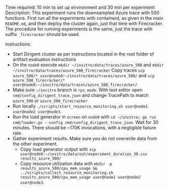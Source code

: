 Time required: 10 min to set up environment and 30 min per experiment
Description:  This experiment runs the downsampled Azure trace with 500 functions. First run all the experiments with containerd, as given in the main `README.md`, and then deploy the cluster again, just that time with Firecracker. The procedure for running experiments is the same, just the trace with suffix `_firecracker` should be used.

Instructions:
- Start Dirigent cluster as per instructions located in the root folder of artifact evaluation instructions
- On the `node0` execute `mkdir ~/invitro/data/traces/azure_500` and `mkdir ~/invitro/data/traces/azure_500_firecracker` Copy traces `scp azure_500/* user@node0:~/invitro/data/traces/azure_500/` and `scp azure_500_firecracker/* user@node0:~/invitro/data/traces/azure_500_firecracker/`
- Make sure `~/invitro` branch is `rps_mode`. With text editor open `cmd/config_dirigent_trace.json` and change TracePath to match `azure_500` or `azure_500_firecracker`
- Run locally `./scripts/start_resource_monitoring.sh user@node1 user@node2 user@node3`. 
- Run the load generator in `screen` on `node0` with `cd ~/invitro; go run cmd/loader.go --config cmd/config_dirigent_trace.json`. Wait for 30 minutes. There should be ~170K invocations, with a negligible failure rate.
- Gather experiment results. Make sure you do not overwrite data from the other experiment.
  - Copy load generator output with `scp user@node0:~/invitro/data/out/experiment_duration_30.csv results_azure_500/`
  - Copy resource utilization data with `mkdir -p results_azure_500/cpu_mem_usage && ../scripts/collect_resource_monitoring.sh results_azure_500/cpu_mem_usage user@node1 user@node2 user@node3`.
